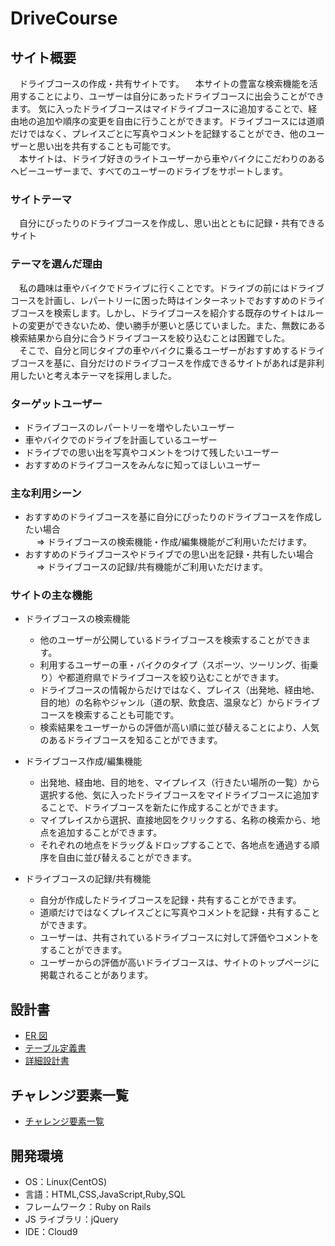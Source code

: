 # DriveCourse

## サイト概要

&emsp;ドライブコースの作成・共有サイトです。
&emsp;本サイトの豊富な検索機能を活用することにより、ユーザーは自分にあったドライブコースに出会うことができます。
気に入ったドライブコースはマイドライブコースに追加することで、経由地の追加や順序の変更を自由に行うことができます。ドライブコースには道順だけではなく、プレイスごとに写真やコメントを記録することができ、他のユーザーと思い出を共有することも可能です。<br>
&emsp;本サイトは、ドライブ好きのライトユーザーから車やバイクにこだわりのあるヘビーユーザーまで、すべてのユーザーのドライブをサポートします。

### サイトテーマ

&emsp;自分にぴったりのドライブコースを作成し、思い出とともに記録・共有できるサイト

### テーマを選んだ理由

&emsp;私の趣味は車やバイクでドライブに行くことです。ドライブの前にはドライブコースを計画し、レパートリーに困った時はインターネットでおすすめのドライブコースを検索します。しかし、ドライブコースを紹介する既存のサイトはルートの変更ができないため、使い勝手が悪いと感じていました。また、無数にある検索結果から自分に合うドライブコースを絞り込むことは困難でした。<br>
&emsp;そこで、自分と同じタイプの車やバイクに乗るユーザーがおすすめするドライブコースを基に、自分だけのドライブコースを作成できるサイトがあれば是非利用したいと考え本テーマを採用しました。

### ターゲットユーザー

- ドライブコースのレパートリーを増やしたいユーザー
- 車やバイクでのドライブを計画しているユーザー
- ドライブでの思い出を写真やコメントをつけて残したいユーザー
- おすすめのドライブコースをみんなに知ってほしいユーザー

### 主な利用シーン

- おすすめのドライブコースを基に自分にぴったりのドライブコースを作成したい場合
  <br>　 ⇒ ドライブコースの検索機能・作成/編集機能がご利用いただけます。
- おすすめのドライブコースやドライブでの思い出を記録・共有したい場合
  <br>　 ⇒ ドライブコースの記録/共有機能がご利用いただけます。

### サイトの主な機能

- ドライブコースの検索機能

  - 他のユーザーが公開しているドライブコースを検索することができます。
  - 利用するユーザーの車・バイクのタイプ（スポーツ、ツーリング、街乗り）や都道府県でドライブコースを絞り込むことができます。
  - ドライブコースの情報からだけではなく、プレイス（出発地、経由地、目的地）の名称やジャンル（道の駅、飲食店、温泉など）からドライブコースを検索することも可能です。
  - 検索結果をユーザーからの評価が高い順に並び替えることにより、人気のあるドライブコースを知ることができます。

- ドライブコース作成/編集機能

  - 出発地、経由地、目的地を、マイプレイス（行きたい場所の一覧）から選択する他、気に入ったドライブコースをマイドライブコースに追加することで、ドライブコースを新たに作成することができます。
  - マイプレイスから選択、直接地図をクリックする、名称の検索から、地点を追加することができます。
  - それぞれの地点をドラッグ＆ドロップすることで、各地点を通過する順序を自由に並び替えることができます。

- ドライブコースの記録/共有機能
  - 自分が作成したドライブコースを記録・共有することができます。
  - 道順だけではなくプレイスごとに写真やコメントを記録・共有することができます。
  - ユーザーは、共有されているドライブコースに対して評価やコメントをすることができます。
  - ユーザーからの評価が高いドライブコースは、サイトのトップページに掲載されることがあります。

## 設計書

- [ER 図](#)
- [テーブル定義書](#)
- [詳細設計書](#)

## チャレンジ要素一覧

- [チャレンジ要素一覧](https://docs.google.com/spreadsheets/d/1iksKeXpZrr3LqtiUR9k1gKPRFSGYmswZRnqnSf4qbRE/edit?usp=sharing)

## 開発環境

- OS：Linux(CentOS)
- 言語：HTML,CSS,JavaScript,Ruby,SQL
- フレームワーク：Ruby on Rails
- JS ライブラリ：jQuery
- IDE：Cloud9
